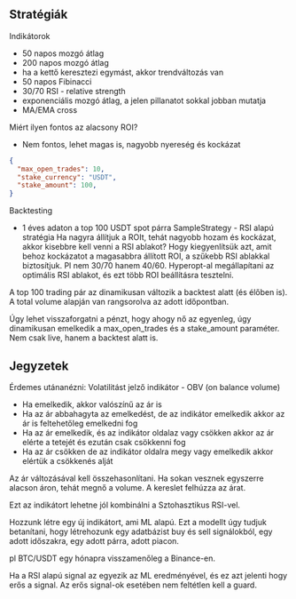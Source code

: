 ## Stratégiák

Indikátorok
- 50 napos mozgó átlag
- 200 napos mozgó átlag
- ha a kettő keresztezi egymást, akkor trendváltozás van
- 50 napos Fibinacci
- 30/70 RSI - relative strength 
- exponenciális mozgó átlag, a jelen pillanatot sokkal jobban mutatja
- MA/EMA cross

Miért ilyen fontos az alacsony ROI?
- Nem fontos, lehet magas is, nagyobb nyereség és kockázat

```json
{
  "max_open_trades": 10,
  "stake_currency": "USDT",
  "stake_amount": 100,
}
```

Backtesting
- 1 éves adaton a top 100 USDT spot párra
SampleStrategy - RSI alapú stratégia
Ha nagyra állítjuk a ROIt, tehát nagyobb hozam és kockázat, akkor kisebbre kell venni a RSI ablakot?
Hogy kiegyenlítsük azt, amit behoz kockázatot a magasabbra állított ROI, a szűkebb RSI ablakkal biztosítjuk. 
Pl nem 30/70 hanem 40/60.
Hyperopt-al megállapítani az optimális RSI ablakot, és ezt több ROI beállításra tesztelni.

A top 100 trading pár az dinamikusan változik a backtest alatt (és élőben is). A total volume alapján van rangsorolva az adott időpontban.

Úgy lehet visszaforgatni a pénzt, hogy ahogy nő az egyenleg, úgy dinamikusan emelkedik a max_open_trades és a stake_amount paraméter. Nem csak live, hanem a backtest alatt is.

## Jegyzetek

Érdemes utánanézni:
Volatilitást jelző indikátor - OBV (on balance volume)
- Ha emelkedik, akkor valószínű az ár is
- Ha az ár abbahagyta az emelkedést, de az indikátor emelkedik akkor az ár is feltehetőleg emelkedni fog
- Ha az ár emelkedik, és az indikátor oldalaz vagy csökken akkor az ár elérte a tetejét és ezután csak csökkenni fog
- Ha az ár csökken de az indikátor oldalra megy vagy emelkedik akkor elértük a csökkenés alját

Az ár változásával kell összehasonlítani.
Ha sokan vesznek egyszerre alacson áron, tehát megnő a volume. A kereslet felhúzza az árat.

Ezt az indikátort lehetne jól kombinálni a Sztohasztikus RSI-vel. 

Hozzunk létre egy új indikátort, ami ML alapú. Ezt a modellt úgy tudjuk betanítani, hogy létrehozunk egy adatbázist buy és sell signálokból, egy adott időszakra, egy adott párra, adott piacon.

pl BTC/USDT egy hónapra visszamenőleg a Binance-en. 

Ha a RSI alapú signal az egyezik az ML eredményével, és ez azt jelenti hogy erős a signal. Az erős signal-ok esetében nem feltétlen kell a guard. 
